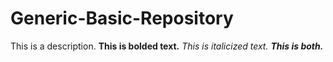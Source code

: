 # Generic-Basic-Repository
This is a description.
**This is bolded text.**
*This is italicized text.*
***This is both.***
